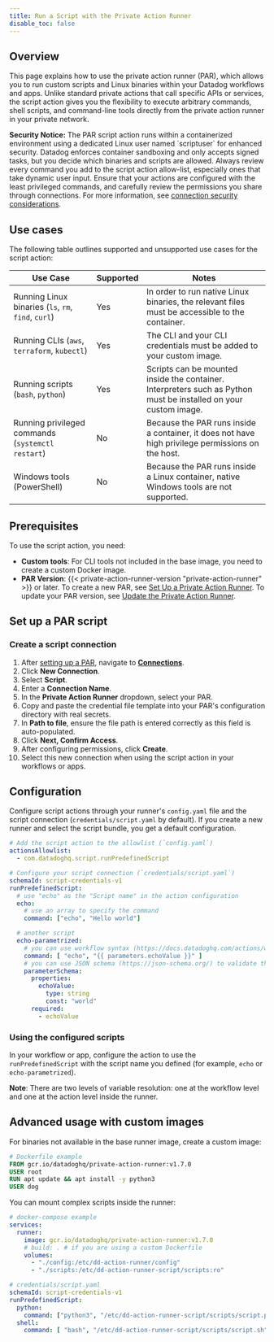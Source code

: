```yaml
---
title: Run a Script with the Private Action Runner
disable_toc: false
---
```


## Overview

This page explains how to use the private action runner (PAR), which allows you to run custom scripts and Linux binaries within your Datadog workflows and apps. Unlike standard private actions that call specific APIs or services, the script action gives you the flexibility to execute arbitrary commands, shell scripts, and command-line tools directly from the private action runner in your private network.

<div class="alert alert-warning">
<strong>Security Notice:</strong> The PAR script action runs within a containerized environment using a dedicated Linux user named `scriptuser` for enhanced security. Datadog enforces container sandboxing and only accepts signed tasks, but you decide which binaries and scripts are allowed. Always review every command you add to the script action allow-list, especially ones that take dynamic user input. Ensure that your actions are configured with the least privileged commands, and carefully review the permissions you share through connections. For more information, see <a href="/actions/connections/?tab=workflowautomation#connection-security-considerations">connection security considerations</a>.
</div>

## Use cases

The following table outlines supported and unsupported use cases for the script action:

| Use Case                                            | Supported | Notes                                                                                                                        |
|-----------------------------------------------------|-----------|------------------------------------------------------------------------------------------------------------------------------|
| Running Linux binaries (`ls`, `rm`, `find`, `curl`) | Yes   | In order to run native Linux binaries, the relevant files must be accessible to the container.          |
| Running CLIs (`aws`, `terraform`, `kubectl`)        | Yes   | The CLI and your CLI credentials must be added to your custom image.                                                       |
| Running scripts (`bash`, `python`)                  | Yes   | Scripts can be mounted inside the container. Interpreters such as Python must be installed on your custom image. |
| Running privileged commands (`systemctl restart`)   | No    | Because the PAR runs inside a container, it does not have high privilege permissions on the host.                                         |
| Windows tools (PowerShell)                          | No    | Because the PAR runs inside a Linux container, native Windows tools are not supported.                                             |

## Prerequisites

To use the script action, you need:

- **Custom tools**: For CLI tools not included in the base image, you need to create a custom Docker image.
- **PAR Version**: {{< private-action-runner-version "private-action-runner" >}} or later. To create a new PAR, see [Set Up a Private Action Runner][2]. To update your PAR version, see [Update the Private Action Runner][11].

## Set up a PAR script

### Create a script connection

1. After [setting up a PAR][1], navigate to [**Connections**][2].
1. Click **New Connection**.
1. Select **Script**.
1. Enter a **Connection Name**.
1. In the **Private Action Runner** dropdown, select your PAR. 
1. Copy and paste the credential file template into your PAR's configuration directory with real secrets. 
1. In **Path to file**, ensure the file path is entered correctly as this field is auto-populated.
1. Click **Next, Confirm Access**. 
1. After configuring permissions, click **Create**.
1. Select this new connection when using the script action in your workflows or apps.

## Configuration

Configure script actions through your runner's `config.yaml` file and the script connection (`credentials/script.yaml` by default). If you create a new runner and select the script bundle, you get a default configuration.

```yaml
# Add the script action to the allowlist (`config.yaml`)
actionsAllowlist:
  - com.datadoghq.script.runPredefinedScript
```

```yaml
# Configure your script connection (`credentials/script.yaml`)
schemaId: script-credentials-v1
runPredefinedScript:
  # use "echo" as the "Script name" in the action configuration
  echo:
    # use an array to specify the command
    command: ["echo", "Hello world"]

  # another script
  echo-parametrized:
    # you can use workflow syntax (https://docs.datadoghq.com/actions/workflows/variables/) to retrieve values from the parameters object
    command: [ "echo", "{{ parameters.echoValue }}" ]
    # you can use JSON schema (https://json-schema.org/) to validate the parameters
    parameterSchema:
      properties:
        echoValue:
          type: string
          const: "world"
      required:
        - echoValue
```

### Using the configured scripts

In your workflow or app, configure the action to use the `runPredefinedScript` with the script name you defined (for example, `echo` or `echo-parametrized`).

**Note**: There are two levels of variable resolution: one at the workflow level and one at the action level inside the runner.

## Advanced usage with custom images

For binaries not available in the base runner image, create a custom image:

```dockerfile
# Dockerfile example
FROM gcr.io/datadoghq/private-action-runner:v1.7.0
USER root
RUN apt update && apt install -y python3
USER dog
```

You can mount complex scripts inside the runner:

```yaml
# docker-compose example
services:
  runner:
    image: gcr.io/datadoghq/private-action-runner:v1.7.0
    # build: . # if you are using a custom Dockerfile
    volumes:
      - "./config:/etc/dd-action-runner/config"
      - "./scripts:/etc/dd-action-runner-script/scripts:ro"
```

```yaml
# credentials/script.yaml
schemaId: script-credentials-v1
runPredefinedScript:
  python:
    command: ["python3", "/etc/dd-action-runner-script/scripts/script.py"]
  shell:
    command: [ "bash", "/etc/dd-action-runner-script/scripts/script.sh" ]
```

[1]: /actions/private_actions/use_private_actions/#set-up-a-private-action-runner
[2]: https://app.datadoghq.com/actions/connections
[3]: https://hub.docker.com/r/datadog/private-action-runner-dev
[4]: https://app.datadoghq.com/workflow/
[5]: https://app.datadoghq.com/app-builder/
[6]: https://api.datadoghq.com/api/v2/on-prem-management-service/runner/latest-image
[7]: https://app.datadoghq.com/organization-settings/remote-config?resource_type=agents
[8]: https://github.com/DataDog/helm-charts/blob/main/charts/private-action-runner/CHANGELOG.md
[9]: https://github.com/DataDog/helm-charts/blob/main/charts/private-action-runner/values.yaml
[10]: https://app.datadoghq.com/actions/action-catalog#/com.datadoghq.script.runPredefinedScript
[11]: /actions/private_actions/update_private_action_runner/